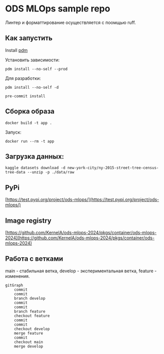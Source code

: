 # ODS MLOps sample repo

Линтер и форматтирование осуществляется с поомщью ruff.

## Как запустить

Install [pdm](https://daobook.github.io/pdm/)

Установить зависимости:
```
pdm install --no-self --prod
```

Для разработки:
```
pdm install --no-self -d
```

```
pre-commit install
```

## Сборка образа

```
docker build -t app .
```

Запуск:
```
docker run --rm -t app
```

## Загрузка данных:
```
kaggle datasets download -d new-york-city/ny-2015-street-tree-census-tree-data --unzip -p ./data/raw
```

## PyPi

[https://test.pypi.org/project/ods-mlops/](https://test.pypi.org/project/ods-mlops/)

## Image registry

[https://github.com/KernelA/ods-mlops-2024/pkgs/container/ods-mlops-2024](https://github.com/KernelA/ods-mlops-2024/pkgs/container/ods-mlops-2024)

## Работа с ветками

main - стабильная ветка, develop - экспериментальная ветка, feature - изменения.

```mermaid
gitGraph
    commit
    commit
    branch develop
    commit
    commit
    branch feature
    checkout feature
    commit
    commit
    checkout develop
    merge feature
    commit
    checkout main
    merge develop

```

